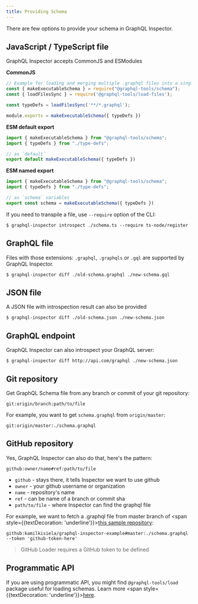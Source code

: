 ```yaml
---
title: Providing Schema
---
```


There are few options to provide your schema in GraphQL Inspector.

## JavaScript / TypeScript file

GraphQL Inspector accepts CommonJS and ESModules

**CommonJS**

```js
// Example for loading and merging multiple .graphql files into a single schema
const { makeExecutableSchema } = require("@graphql-tools/schema");
const { loadFilesSync } = require('@graphql-tools/load-files');

const typeDefs = loadFilesSync('**/*.graphql');

module.exports = makeExecutableSchema({ typeDefs })
```

**ESM default export**

```ts
import { makeExecutableSchema } from "@graphql-tools/schema";
import { typeDefs } from "./type-defs";

// as `default`
export default makeExecutableSchema({ typeDefs })
```

**ESM named export**

```ts
import { makeExecutableSchema } from "@graphql-tools/schema";
import { typeDefs } from "./type-defs";

// as `schema` variables
export const schema = makeExecutableSchema({ typeDefs })
```

If you need to transpile a file, use `--require` option of the CLI:

    $ graphql-inspector introspect ./schema.ts --require ts-node/register

## GraphQL file

Files with those extensions: `.graphql`, `.graphqls` or `.gql` are supported by GraphQL Inspector.

    $ graphql-inspector diff ./old-schema.graphql ./new-schema.gql

## JSON file

A JSON file with introspection result can also be provided

    $ graphql-inspector diff ./old-schema.json ./new-schema.json

## GraphQL endpoint

GraphQL Inspector can also introspect your GraphQL server:

    $ graphql-inspector diff http://api.com/graphql ./new-schema.json

## Git repository

Get GraphQL Schema file from any branch or commit of your git repository:

    git:origin/branch:path/to/file

For example, you want to get `schema.graphql` from `origin/master`:

    git:origin/master:./schema.graphql

## GitHub repository

Yes, GraphQL Inspector can also do that, here's the pattern:

    github:owner/name#ref:path/to/file

- `github` - stays there, it tells Inspector we want to use github
- `owner` - your github username or organization
- `name` - repository's name
- `ref` - can be name of a branch or commit sha
- `path/to/file` - where Inspector can find the graphql file

For example, we want to fetch a .graphql file from master branch of <span style={{textDecoration: 'underline'}}>[this sample repository](https://github.com/kamilkisiela/graphql-inspector-example/blob/master/schema.graphql)</span>:

    github:kamilkisiela/graphql-inspector-example#master:./schema.graphql --token 'github-token-here'

> GitHub Loader requires a GitHub token to be defined

## Programmatic API

If you are using programmatic API, you might find `@graphql-tools/load` package useful for loading schemas. Learn more <span style={{textDecoration: 'underline'}}>[here](https://graphql-tools.com/docs/schema-loading)</span>.
